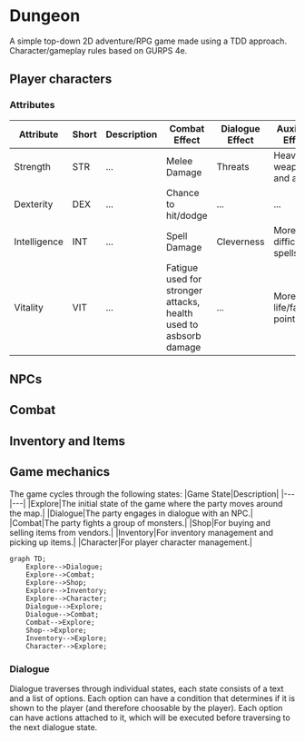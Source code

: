 # Dungeon
A simple top-down 2D adventure/RPG game made using a TDD approach.
Character/gameplay rules based on GURPS 4e.

## Player characters
### Attributes
|Attribute|Short|Description|Combat Effect|Dialogue Effect|Auxiliary Effect|
|---|---|---|---|---|---|
|Strength|STR|...|Melee Damage|Threats|Heavier weapons and armor|
|Dexterity|DEX|...|Chance to hit/dodge|...|...|
|Intelligence|INT|...|Spell Damage|Cleverness|More difficult spells|
|Vitality|VIT|...|Fatigue used for stronger attacks, health used to asbsorb damage|...|More life/fatigue points|
## NPCs

## Combat

## Inventory and Items

## Game mechanics
The game cycles through the following states:
|Game State|Description|
|---|---|
|Explore|The initial state of the game where the party moves around the map.|
|Dialogue|The party engages in dialogue with an NPC.|
|Combat|The party fights a group of monsters.|
|Shop|For buying and selling items from vendors.|
|Inventory|For inventory management and picking up items.|
|Character|For player character management.|

```mermaid
graph TD;
    Explore-->Dialogue;
    Explore-->Combat;
    Explore-->Shop;
    Explore-->Inventory;
    Explore-->Character;
    Dialogue-->Explore;
    Dialogue-->Combat;
    Combat-->Explore;
    Shop-->Explore;
    Inventory-->Explore;
    Character-->Explore;
```
### Dialogue
Dialogue traverses through individual states, each state consists of a text and a list of options.
Each option can have a condition that determines if it is shown to the player (and therefore choosable by the player).
Each option can have actions attached to it, which will be executed before traversing to the next dialogue state.
